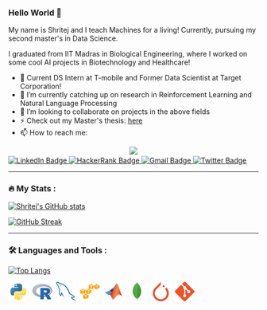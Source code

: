 ### Hello World 👋

My name is Shritej and I teach Machines for a living! Currently, pursuing my second master's in Data Science. 

I graduated from IIT Madras in Biological Engineering, where I worked on some cool AI projects in Biotechnology and Healthcare!

- 🔭 Current DS Intern at T-mobile and Former Data Scientist at Target Corporation!
- 🌱 I’m currently catching up on research in Reinforcement Learning and Natural Language Processing
- 👯 I’m looking to collaborate on projects in the above fields
- ⚡ Check out my Master's thesis: [here](https://github.com/Shritej24c/Masters_Thesis)
- 📫 How to reach me:

<div id="header" align="center">
  <img src="https://media.giphy.com/media/M9gbBd9nbDrOTu1Mqx/giphy.gif" width="100"/>
</div>

<div id="badges">
  <a href="https://www.linkedin.com/in/shritej-chavan24/">
    <img src="https://img.shields.io/badge/LinkedIn-blue?style=for-the-badge&logo=linkedin&logoColor=white" alt="LinkedIn Badge"/>
  </a>
  <a href="https://www.hackerrank.com/shritej24c?hr_r=1">
    <img src="https://img.shields.io/badge/HackerRank-black?style=for-the-badge&logo=hackerrank&logoColor=green" alt="HackerRank Badge"/>
  </a>
   <a href="mailto:shritej24c@gmail.com">
    <img src="https://img.shields.io/badge/Gmail-red?style=for-the-badge&logo=gmail&logoColor=white" alt="Gmail Badge"/>
  </a>
  <a href="https://twitter.com/shritej24c">
    <img src="https://img.shields.io/badge/Twitter-blue?style=for-the-badge&logo=twitter&logoColor=white" alt="Twitter Badge"/>
  </a>
</div>

---

### :fire: My Stats :

[![Shritej's GitHub stats](https://github-readme-stats.vercel.app/api?username=Shritej24c&show_icons=true&theme=radical)](https://github.com/anuraghazra/github-readme-stats)


[![GitHub Streak](https://github-readme-streak-stats.herokuapp.com?user=Shritej24c&theme=highcontrast)](https://git.io/streak-stats)

---

### :hammer_and_wrench: Languages and Tools :


[![Top Langs](https://github-readme-stats.vercel.app/api/top-langs/?username=Shritej24c&show_icons=true&theme=radical)](https://github.com/anuraghazra/github-readme-stats)




<div>
  <img src="https://github.com/devicons/devicon/blob/master/icons/python/python-original.svg" title="Python"  alt="Python" width="40" height="40"/>&nbsp;
  <img src="https://github.com/devicons/devicon/blob/master/icons/r/r-original.svg" title="R"  alt="R" width="40" height="40"/>&nbsp;  
  <img src="https://github.com/devicons/devicon/blob/master/icons/mysql/mysql-original.svg" title="MySQL"  alt="MySQL" width="40" height="40"/>&nbsp;
  <img src="https://github.com/devicons/devicon/blob/master/icons/amazonwebservices/amazonwebservices-original.svg" title="AWS" alt="AWS" width="40" height="40"/>&nbsp;
  <img src="https://github.com/devicons/devicon/blob/master/icons/matlab/matlab-original.svg" title="MATLAB"  alt="MATLAB" width="40" height="40"/>&nbsp;
  <img src="https://github.com/devicons/devicon/blob/master/icons/mongodb/mongodb-original.svg" title="mongodb"  alt="mongodb" width="40" height="40"/>&nbsp;
  <img src="https://github.com/devicons/devicon/blob/master/icons/pytorch/pytorch-original.svg" title="Pytorch"  alt="pytorch" width="40" height="40"/>&nbsp;  
  <img src="https://github.com/devicons/devicon/blob/master/icons/git/git-original.svg" title="Git" **alt="Git" width="40" height="40"/>
</div>
